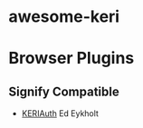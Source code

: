 # awesome-keri

# Browser Plugins

## Signify Compatible

- [KERIAuth](https://github.com/KERIAuth/keriauth-blazor-wasm) Ed Eykholt
